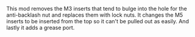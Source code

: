 
This mod removes the M3 inserts that tend to bulge into the hole for the anti-backlash nut and replaces them with lock nuts.
It changes the M5 inserts to be inserted from the top so it can't be pulled out as easily.
And lastly it adds a grease port. 
